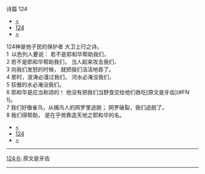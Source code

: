﻿





 诗篇 124




* [<](bible/PSA123.md)
* [124](bible/PSA.md)
* [>](bible/PSA125.md)



 
124神是他子民的保护者 大卫上行之诗。  
1  以色列人要说： 若不是耶和华帮助我们，  
2 若不是耶和华帮助我们， 当人起来攻击我们、  
3 向我们发怒的时候， 就把我们活活地吞了。  
4 那时，波涛必漫过我们， 河水必淹没我们，  
5 狂傲的水必淹没我们。  
6 耶和华是应当称颂的！ 他没有把我们当野食交给他们吞吃[原文是牙齿](#FN
1)。  
7 我们好像雀鸟，从捕鸟人的网罗里逃脱； 网罗破裂，我们逃脱了。  
8 我们得帮助， 是在乎倚靠造天地之耶和华的名。 
* [<](bible/PSA123.md)
* [124](bible/PSA.md)
* [>](bible/PSA125.md)





---


[124:6:](#V6)
原文是牙齿




---









